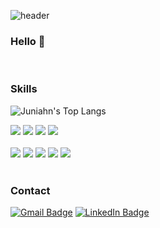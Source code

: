 ![header](https://capsule-render.vercel.app/api?type=waving&color=dcd0fe&height=150&section=header&text=Philippians%204:13&fontSize=50&animation=fadeIn&fontColor=d29399)
### Hello 👋
<br />

### Skills
![Juniahn's Top Langs](https://github-readme-stats.vercel.app/api/top-langs/?username=juniahn-dev&layout=compact&theme=tokyonight)

<div align="center">
  <div align="left">
    <img src="https://img.shields.io/badge/HTML-d00000?style=flat-square&logo=HTML5&logoColor=white" />
    <img src="https://img.shields.io/badge/CSS-1a759f?style=flat-square&logo=CSS3&logoColor=white" />
    <img src="https://img.shields.io/badge/JavaScript-ffb13b?style=flat-square&logo=javascript&logoColor=white" />
    <img src="https://img.shields.io/badge/TypeScript-3178C6?style=flat-square&logo=Typescript&logoColor=white" />
  </div>
  <br>
  <div align="left">
    <img src="https://img.shields.io/badge/React-61DAFB?style=flat-square&logo=React&logoColor=white" />
    <img src="https://img.shields.io/badge/Next.js-000000?style=flat-square&logo=Next.js&logoColor=white" />
    <img src="https://img.shields.io/badge/styled components-DB7093?style=flat-square&logo=styled-components&logoColor=white" />
    <img src="https://img.shields.io/badge/Redux-764ABC?style=flat-square&logo=Redux&logoColor=white" />
    <img src="https://img.shields.io/badge/Recoil-ffaf24?style=flat-square&logoColor=white" />
  </div>
</div>

<br />

### Contact
[![Gmail Badge](https://img.shields.io/badge/Gmail-d14836?style=flat-square&logo=Gmail&logoColor=white&link=mailto:gud0415@gmail.com)](mailto:gud0415@gmail.com)
[![LinkedIn Badge](https://img.shields.io/badge/LinkedIn-0A66C2?logo=LinkedIn)](https://www.linkedin.com/in/jun-hyoung-lee-66759621a/)
